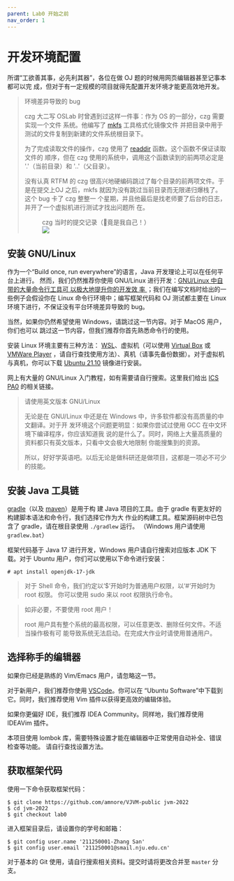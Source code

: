 ```yaml
---
parent: Lab0 开始之前
nav_order: 1
---
```


# 开发环境配置

所谓“工欲善其事，必先利其器”，各位在做 OJ 题的时候用网页编辑器甚至记事本都可以完
成，但对于有一定规模的项目就得先配置开发环境才能更高效地开发。

> 环境差异导致的 bug
>
> czg 大二写 OSLab 时曾遇到过这样一件事：作为 OS 的一部分，czg 需要实现一个文件
> 系统。他编写了 [mkfs](https://linux.die.net/man/8/mkfs) 工具格式化镜像文件
> 并把目录中用于测试的文件复制到新建的文件系统根目录下。
>
> 为了完成读取文件的操作，czg 使用了
> [readdir](https://linux.die.net/man/3/readdir) 函数。这个函数不保证读取文件的
> 顺序，但在 czg 使用的系统中，调用这个函数读到的前两项必定是 '.'（当前目录）和
> '..'（父目录）。
>
> 没有认真 RTFM 的 czg 很高兴地硬编码跳过了每个目录的前两项文件。于是在提交上OJ
> 之后，mkfs 就因为没有跳过当前目录而无限递归爆栈了。这个 bug 卡了 czg 整整一
> 个星期，并且他最后是找老师要了后台的日志，并开了一个虚拟机进行测试才找出问题所
> 在。
>
> <figure>
>   <figcaption>czg 当时的提交记录（🤡竟是我自己！）</figcaption>
>   <img src="{{ site.baseurl }}{% link assets/oslab3.jpg %}" />
> </figure>

## 安装 GNU/Linux

作为一个“Build once, run everywhere”的语言，Java 开发理论上可以在任何平台上进行。
然而，我们仍然推荐你使用 GNU/Linux 进行开发：[GNU/Linux 中自带的大量命令行工具可
以极大地提升你的开发效
率
](https://nju-projectn.github.io/ics-pa-gitbook/ics2021/0.5.html#why-gnulinux-and-how-to)
；我们在编写文档时给出的一些例子会假设你在 Linux 命令行环境中；编写框架代码和 OJ
测试都主要在 Linux 环境下进行，不保证没有平台环境差异导致的 bug。

当然，如果你仍然希望使用 Windows，请跳过这一节内容。对于 MacOS 用户，你们也可以
跳过这一节内容，但我们推荐你首先熟悉命令行的使用。

安装 Linux 环境主要有三种方法：
[WSL](https://docs.microsoft.com/en-us/windows/wsl/install)、虚拟机（可以使用
[Virtual Box](https://www.virtualbox.org/) 或 [VMWare
Player](https://www.vmware.com/products/workstation-player/workstation-player-evaluation.html)
，请自行查找使用方法）、真机（请事先备份数据）。对于虚拟机与真机，你可以下载
[Ubuntu
21.10](https://mirrors.nju.edu.cn/ubuntu-releases/impish/ubuntu-21.10-desktop-amd64.iso)
镜像进行安装。

网上有大量的 GNU/Linux 入门教程，如有需要请自行搜索。这里我们给出 [ICS
PA0](https://nju-projectn.github.io/ics-pa-gitbook/ics2021/PA0.html) 的相关链接。

> 请使用英文版本 GNU/Linux
>
> 无论是在 GNU/Linux 中还是在 Windows 中，许多软件都没有高质量的中文翻译。对于开
> 发环境这个问题更明显：如果你尝试过使用 GCC 在中文环境下编译程序，你应该知道我
> 说的是什么了。同时，网络上大量高质量的资料都只有英文版本，只看中文会极大地限制
> 你能搜集到的资源。
>
> 所以，好好学英语吧。以后无论是做科研还是做项目，这都是一项必不可少的技能。

## 安装 Java 工具链

[gradle](https://gradle.org/)（以及 [maven](https://maven.apache.org/)）是用于构
建 Java 项目的工具。由于 gradle 有更友好的构建脚本语法和命令行，我们选择它作为大
作业的构建工具。框架源码树中已包含了 gradle，请在根目录使用 `./gradlew` 运行。
（Windows 用户请使用 `gradlew.bat`）

框架代码基于 Java 17 进行开发，Windows 用户请自行搜索对应版本 JDK 下载。对于
Ubuntu 用户，你们可以使用以下命令进行安装：

```
# apt install openjdk-17-jdk
```

> 对于 Shell 命令，我们约定以‘$’开始时为普通用户权限，以‘#’开始时为 root 权限。
> 你可以使用 sudo 来以 root 权限执行命令。

> 如非必要，不要使用 root 用户！
>
> root 用户具有整个系统的最高权限，可以任意更改、删除任何文件。不适当操作极有可
> 能导致系统无法启动。在完成大作业时请使用普通用户。

## 选择称手的编辑器

如果你已经是熟练的 Vim/Emacs 用户，请忽略这一节。

对于新用户，我们推荐你使用 [VSCode](https://code.visualstudio.com/)。你可以在
“Ubuntu Software”中下载到它。同时，我们推荐使用 Vim 插件以获得更高效的编辑体验。

如果你更偏好 IDE，我们推荐 IDEA Community。同样地，我们推荐使用 IDEAVim 插件。

本项目使用 lombok 库，需要特殊设置才能在编辑器中正常使用自动补全、错误检查等功能。
请自行查找设置方法。

## 获取框架代码

使用一下命令获取框架代码：

```
$ git clone https://github.com/amnore/VJVM-public jvm-2022
$ cd jvm-2022
$ git checkout lab0
```

进入框架目录后，请设置你的学号和邮箱：

```
$ git config user.name '211250001-Zhang San'
$ git config user.email '211250001@smail.nju.edu.cn'
```

对于基本的 Git 使用，请自行搜索相关资料。提交时请将更改合并至 `master` 分支。
